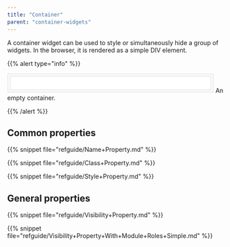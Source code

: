 ```yaml
---
title: "Container"
parent: "container-widgets"
---
```



A container widget can be used to style or simultaneously hide a group of widgets. In the browser, it is rendered as a simple DIV element.

{{% alert type="info" %}}

![](attachments/16713858/16843976.png)
An empty container.

{{% /alert %}}

## Common properties

{{% snippet file="refguide/Name+Property.md" %}}

{{% snippet file="refguide/Class+Property.md" %}}

{{% snippet file="refguide/Style+Property.md" %}}

## General properties

{{% snippet file="refguide/Visibility+Property.md" %}}

{{% snippet file="refguide/Visibility+Property+With+Module+Roles+Simple.md" %}}
